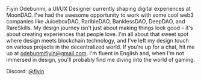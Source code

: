 Fiyin Odebunmi, a UI/UX Designer currently shaping digital experiences at MoonDAO. I've had the awesome opportunity to work with some cool web3 companies like JuiceboxDAO, RaribleDAO, BanklessDAO, DeepDAO, and RareSkills. My design journey isn't just about making things look good – it's about creating experiences that people love. I'm all about that sweet spot where design meets blockchain technology, and I've left my design touch on various projects in the decentralized world. If you're up for a chat, hit me up at odebunmifiyin@gmail.com. I'm fluent in English and, when I'm not immersed in design, you'll probably find me diving into the world of gaming.

Discord: [@fiyin](https://discord.com/users/871844643665506395)